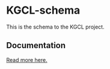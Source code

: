 # KGCL-schema

This is the schema to the KGCL project.

## Documentation
[Read more here.](https://incatools.github.io/kgcl/)

